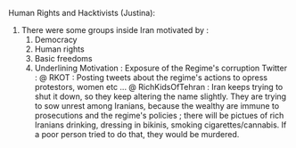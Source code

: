 


Human Rights and Hacktivists (Justina): 

1. There were some groups inside Iran motivated by : 
	1. Democracy 
	2. Human rights
	3. Basic freedoms 
	4. Underlining Motivation : Exposure of the Regime's corruption 
			Twitter :
				@ RKOT : Posting tweets about the regime's actions to opress protestors, women etc ...
				@ RichKidsOfTehran : Iran keeps trying to shut it down, so they keep altering the name slightly. They are trying to sow unrest among Iranians, because the wealthy are immune to prosecutions and the regime's policies ; there will be pictues of rich Iranians drinking, dressing in bikinis, smoking cigarettes/cannabis. If a poor person tried to do that, they would be murdered.